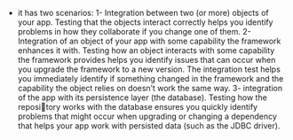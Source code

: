 - it has two scenarios:
1- Integration between two (or more) objects of your app. Testing that the objects interact correctly helps you identify problems in how they collaborate if you change one of them. 
2- Integration of an object of your app with some capability the framework enhances it with. Testing how an object interacts with some capability the framework provides helps you identify issues that can occur when you upgrade the framework to a new version. The integration test helps you immediately identify if something changed in the framework and the capability the object relies on doesn’t work the same way.
3- integration of the app with its persistence layer (the database). Testing how the repository works with the database ensures you quickly identify problems that might occur when upgrading or changing a dependency that helps your app work with persisted data (such as the JDBC driver).